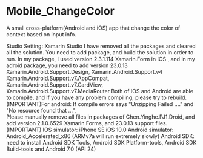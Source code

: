 # Mobile_ChangeColor
A small cross-platform(Android and iOS) app that change the color of context based on input info.

Studio Setting:
	Xamarin Studio
	I have removed all the packages and cleared all the solution.
	You need to add package, and build the solution in order to run.
	In my package, I used version 2.3.1.114 Xamarin.Form in IOS , and in my adroid package, 
	you need to add version 23.0.13 Xamarin.Android.Support.Design, Xamarin.Android.Support.v4
	Xamarin.Android.Support.v7.AppCompat, Xamarin.Android.Support.v7.CardView, 
	Xamarin.Android.Support.v7.MediaRouter
	Both of IOS and Android are able to compile, and if you have any problem compiling, please try to rebuild.
	(IMPORTANT)For android: If compile errors says "Unzipping Failed ...." and "No resource found that ...",  
	Please manually remove all files in packages of Chen.Yinghe.PJ1.Droid, and add version 2.1.0.6529 Xamarin.Forms, and 23.0.13 
	support files.(IMPORTANT)
	IOS simulator: iPhone SE iOS 10.0
	Android simulator: Android_Accelerated_x86 (ARMv7a will run extremely slowly)
	Android SDK: need to install Android SDK Tools, Android SDK Platform-tools, Android SDK Build-tools
	and Android 7.0 (API 24)
